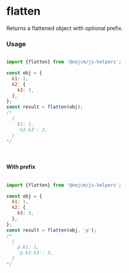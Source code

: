 
# flatten

<p>
  Returns a flattened object with optional prefix.
</p>

### Usage

```js

import {flatten} from '@nejcm/js-helpers';

const obj = {
  k1: 1,
  k2: {
    k3: 3,
  },
};
const result = flatten(obj); 
/*
  {
    k1: 1,
    'k2.k3': 3,
  }
*/

```
<br />

#### With prefix

```js

import {flatten} from '@nejcm/js-helpers';

const obj = {
  k1: 1,
  k2: {
    k3: 3,
  },
};
const result = flatten(obj, 'p'); 
/*
  {
    p.k1: 1,
    'p.k2.k3': 3,
  }
*/

```